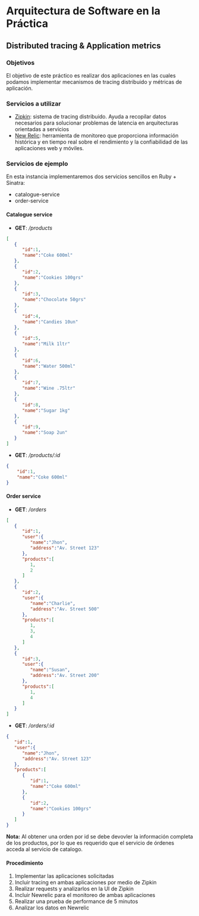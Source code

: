 # Arquitectura de Software en la Práctica
## Distributed tracing & Application metrics

### Objetivos

El objetivo de este práctico es realizar dos aplicaciones en las cuales podamos implementar mecanismos de tracing distribuido y métricas de aplicación.

### Servicios a utilizar

* [Zipkin](https://zipkin.io/): sistema de tracing distribuido. Ayuda a recopilar datos necesarios para solucionar problemas de latencia en arquitecturas orientadas a servicios
* [New Relic](https://newrelic.com/): herramienta de monitoreo que proporciona información histórica y en tiempo real sobre el rendimiento y la confiabilidad de las aplicaciones web y móviles.

### Servicios de ejemplo

En esta instancia implementaremos dos servicios sencillos en Ruby + Sinatra:

* catalogue-service
* order-service

#### Catalogue service

* **GET**: */products*

```json
[
   {
      "id":1,
      "name":"Coke 600ml"
   },
   {
      "id":2,
      "name":"Cookies 100grs"
   },
   {
      "id":3,
      "name":"Chocolate 50grs"
   },
   {
      "id":4,
      "name":"Candies 10un"
   },
   {
      "id":5,
      "name":"Milk 1ltr"
   },
   {
      "id":6,
      "name":"Water 500ml"
   },
   {
      "id":7,
      "name":"Wine .75ltr"
   },
   {
      "id":8,
      "name":"Sugar 1kg"
   },
   {
      "id":9,
      "name":"Soap 2un"
   }
] 
```

* **GET**: */products/:id*

```json
{
    "id":1,
    "name":"Coke 600ml"
}
```

#### Order service

* **GET**: */orders*

```json
[
   {
      "id":1,
      "user":{
         "name":"Jhon",
         "address":"Av. Street 123"
      },
      "products":[
         1,
         2
      ]
   },
   {
      "id":2,
      "user":{
         "name":"Charlie",
         "address":"Av. Street 500"
      },
      "products":[
         1,
         3,
         4
      ]
   },
   {
      "id":3,
      "user":{
         "name":"Susan",
         "address":"Av. Street 200"
      },
      "products":[
         1,
         4
      ]
   }
]
```

* **GET**: */orders/:id*

```json
{
   "id":1,
   "user":{
      "name":"Jhon",
      "address":"Av. Street 123"
   },
   "products":[
      {
         "id":1,
         "name":"Coke 600ml"
      },
      {
         "id":2,
         "name":"Cookies 100grs"
      }
   ]
}
```

**Nota:** Al obtener una orden por id se debe devovler la información completa de los productos, por lo que es requerido que el servicio de órdenes acceda al servicio de catalogo.

#### Procedimiento

1. Implementar las aplicaciones solicitadas
2. Incluir tracing en ambas aplicaciones por medio de Zipkin
3. Realizar requests y analizarlos en la UI de Zipkin
4. Incluir Newrelic para el monitoreo de ambas aplicaciones
5. Realizar una prueba de performance de 5 minutos
6. Analizar los datos en Newrelic